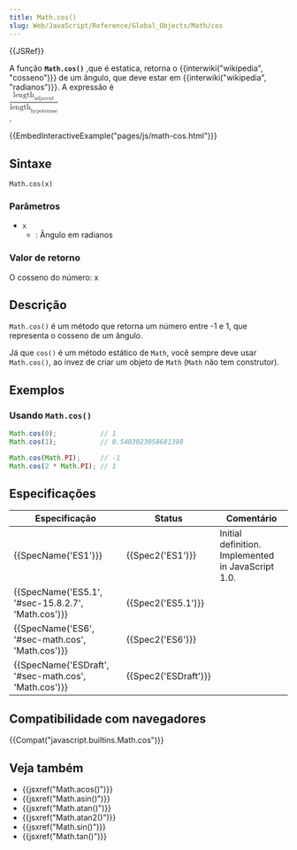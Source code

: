 ```yaml
---
title: Math.cos()
slug: Web/JavaScript/Reference/Global_Objects/Math/cos
---
```

{{JSRef}}

A função **`Math.cos()`** ,que é estatica, retorna o {{interwiki("wikipedia", "cosseno")}} de um ângulo, que deve estar em {{interwiki("wikipedia", "radianos")}}. A expressão é <math style="display: inline;"><mstyle displaystyle="true"><mfrac><msub><mrow><mtext>length</mtext> </mrow><mrow><mrow><mtext>adjacent</mtext> </mrow></mrow></msub><msub><mrow><mtext>length</mtext> </mrow><mrow><mrow><mtext>hypotenuse</mtext> </mrow></mrow></msub></mfrac></mstyle></math>.

{{EmbedInteractiveExample("pages/js/math-cos.html")}}

## Sintaxe

```
Math.cos(x)
```

### Parâmetros

- `x`
  - : Ângulo em radianos

### Valor de retorno

O cosseno do número: x

## Descrição

`Math.cos()` é um método que retorna um número entre -1 e 1, que representa o cosseno de um ângulo.

Já que `cos()` é um método estático de `Math`, você sempre deve usar `Math.cos()`, ao invez de criar um objeto de `Math` (`Math` não tem construtor).

## Exemplos

### Usando `Math.cos()`

```js
Math.cos(0);           // 1
Math.cos(1);           // 0.5403023058681398

Math.cos(Math.PI);     // -1
Math.cos(2 * Math.PI); // 1
```

## Especificações

| Especificação                                                        | Status                       | Comentário                                         |
| -------------------------------------------------------------------- | ---------------------------- | -------------------------------------------------- |
| {{SpecName('ES1')}}                                             | {{Spec2('ES1')}}         | Initial definition. Implemented in JavaScript 1.0. |
| {{SpecName('ES5.1', '#sec-15.8.2.7', 'Math.cos')}} | {{Spec2('ES5.1')}}     |                                                    |
| {{SpecName('ES6', '#sec-math.cos', 'Math.cos')}}     | {{Spec2('ES6')}}         |                                                    |
| {{SpecName('ESDraft', '#sec-math.cos', 'Math.cos')}} | {{Spec2('ESDraft')}} |                                                    |

## Compatibilidade com navegadores

{{Compat("javascript.builtins.Math.cos")}}

## Veja também

- {{jsxref("Math.acos()")}}
- {{jsxref("Math.asin()")}}
- {{jsxref("Math.atan()")}}
- {{jsxref("Math.atan2()")}}
- {{jsxref("Math.sin()")}}
- {{jsxref("Math.tan()")}}
